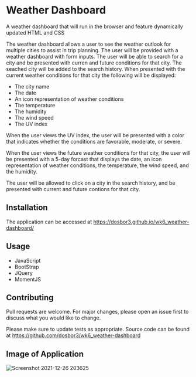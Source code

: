 #  Weather Dashboard
A weather dashboard that will run in the browser and feature dynamically updated HTML and CSS

The weather dashboard allows a user to see the weather outlook for multiple cities to assist in trip planning.  The user will be provided with a weather dashboard with form inputs.  The user will be able to search for a city and be presented with curren and future conditions for that city.  The seached city will be added to the search history.  When presented with the current weather conditions for that city the following will be displayed: 

*  The city name
*  The date
*  An icon representation of weather conditions
*  The temperature
*  The humidity
*  The wind speed
*  The UV index

When the user views the UV index, the user will be presented with a color that indicates whether the conditions are favorable, moderate, or severe.  

When the user views the future weather conditions for that city, the user will be presented with a 5-day forcast that displays the date, an icon representation of weather conditions, the temperature, the wind speed, and the humidity.  

The user will be allowed to click on a city in the search history, and be presented with current and future contions for that city.  

## Installation

The application can be accessed at https://dosbor3.github.io/wk6_weather-dashboard/  

## Usage

*  JavaScript
*  BootStrap
*  JQuery
*  MomentJS

## Contributing
Pull requests are welcome. For major changes, please open an issue first to discuss what you would like to change.

Please make sure to update tests as appropriate.  Source code can be found at https://github.com/dosbor3/wk6_weather-dashboard


## Image of Application 
![Screenshot 2021-12-26 203625](https://user-images.githubusercontent.com/40706088/147432802-db4e86a6-867c-49a2-b2f3-f53759584538.jpg)






